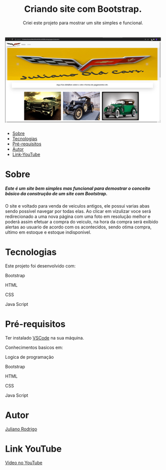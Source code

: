 <h1 align="center"> Criando site com Bootstrap. </h1>

<p align="center"> Criei este projeto para mostrar um site simples e funcional.</p>

<h1 align="center">
  <img alt="Menu" title="#Menu" src="https://github.com/Julian01001111/Meu-site-com-Bootstrap/blob/main/img/Site.PNG?raw=true" />
</h1>

<!---->
   * [Sobre](#Sobre)
   * [Tecnologias](#Tecnologias)
   * [Pré-requisitos](#Pré-requisitos)
   * [Autor](#Autor)
   * [Link-YouTube](#Link-YouTube)
  
<!---->


# Sobre
<p>
  <h5>Este é um site bem simples mas funcional para demostrar o conceito básico da construção de um site com Bootstrap.</h5>
  O site e voltado para venda de veiculos antigos, ele possui varias abas sendo possível navegar por todas elas.
  Ao clicar em vizulizar voce será redirecionado a uma nova página com uma foto em resolução melhor e poderá assim efetuar a compra do veiculo,
  na hora da compra será exibido alertas ao usuario de acordo com os acontecidos, sendo otima compra, ultimo em estoque e estoque indisponivel.
</p>

# Tecnologias
<p>Este projeto foi desenvolvido com:</p>
<p>Bootstrap</p>
<p>HTML</p>
<p>CSS</p>
<p>Java Script</p>


# Pré-requisitos
Ter instalado [VSCode](https://code.visualstudio.com/) na sua máquina.

Conhecimentos basicos em:
<p>Logica de programação</p>
<p>Bootstrap</p>
<p>HTML</p>
<p>CSS</p>
<p>Java Script</p>

# Autor
[Juliano Rodrigo](https://www.linkedin.com/in/juliano-rodrigo-88a1a1168/)

# Link YouTube
[Video no YouTube](https://youtu.be/XmXK7aKRLf8)

